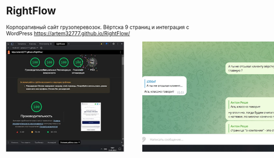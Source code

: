 # RightFlow
Корпоративный сайт грузоперевозок. Вёртска 9 страниц и интеграция с WordPress
https://artem32777.github.io/RightFlow/

<div style="display: flex">
  <img width="400" height="300" style="margin-right: 50px;" src="https://raw.githubusercontent.com/artem32777/RightFlow/main/img/RightFlow-stats.jpg">
  <img width="500" height="300" src="https://raw.githubusercontent.com/artem32777/RightFlow/main/img/RightFlow-review.jpg">
</div>

